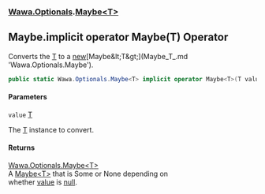 ### [Wawa.Optionals](Wawa.Optionals.md 'Wawa.Optionals').[Maybe&lt;T&gt;](Maybe_T_.md 'Wawa.Optionals.Maybe<T>')

## Maybe<T>.implicit operator Maybe<T>(T) Operator

Converts the [T](Maybe_T_.md#Wawa.Optionals.Maybe_T_.T 'Wawa.Optionals.Maybe<T>.T') to a [new](https://docs.microsoft.com/en-us/dotnet/csharp/language-reference/keywords/new 'https://docs.microsoft.com/en-us/dotnet/csharp/language-reference/keywords/new')[Maybe&lt;T&gt;](Maybe_T_.md 'Wawa.Optionals.Maybe<T>').

```csharp
public static Wawa.Optionals.Maybe<T> implicit operator Maybe<T>(T value);
```
#### Parameters

<a name='Wawa.Optionals.Maybe_T_.op_ImplicitWawa.Optionals.Maybe_T_(T).value'></a>

`value` [T](Maybe_T_.md#Wawa.Optionals.Maybe_T_.T 'Wawa.Optionals.Maybe<T>.T')

The [T](Maybe_T_.md#Wawa.Optionals.Maybe_T_.T 'Wawa.Optionals.Maybe<T>.T') instance to convert.

#### Returns
[Wawa.Optionals.Maybe&lt;](Maybe_T_.md 'Wawa.Optionals.Maybe<T>')[T](Maybe_T_.md#Wawa.Optionals.Maybe_T_.T 'Wawa.Optionals.Maybe<T>.T')[&gt;](Maybe_T_.md 'Wawa.Optionals.Maybe<T>')  
A [Maybe&lt;T&gt;](Maybe_T_.md 'Wawa.Optionals.Maybe<T>') that is Some or None depending on  
whether [value](Maybe_T_.op_Implicit.dB5E+lYpSbFOp3LIcDIDLw.md#Wawa.Optionals.Maybe_T_.op_ImplicitWawa.Optionals.Maybe_T_(T).value 'Wawa.Optionals.Maybe<T>.op_Implicit Wawa.Optionals.Maybe<T>(T).value') is [null](https://docs.microsoft.com/en-us/dotnet/csharp/language-reference/keywords/null 'https://docs.microsoft.com/en-us/dotnet/csharp/language-reference/keywords/null').